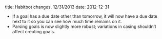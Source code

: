 title: Habitbot changes, 12/31/2013
date: 2012-12-31

<ul><li>If a goal has a due date other than tomorrow, it will now have a due date next to it so you can see how much time remains on it.</li>
<li>Parsing goals is now slightly more robust; variations in casing shouldn’t affect creating goals.</li></ul>